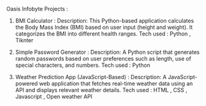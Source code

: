 Oasis Infobyte Projects :

1. BMI Calculator :
Description: This Python-based application calculates the Body Mass Index (BMI) based on user input (height and weight). It categorizes the BMI into different health ranges.
Tech used : Python , Tiknter

2. Simple Password Generator :
Description: A Python script that generates random passwords based on user preferences such as length, use of special characters, and numbers.
Tech used : Python

3.  Weather Prediction App (JavaScript-Based) :
Description: A JavaScript-powered web application that fetches real-time weather data using an API and displays relevant weather details.
Tech used : HTML , CSS , Javascript , Open weather API
